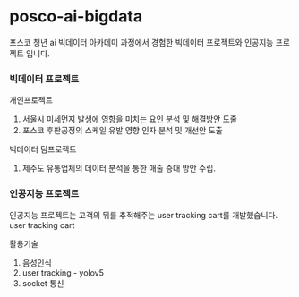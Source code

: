 # posco-ai-bigdata

포스코 청년 ai 빅데이터 아카데미 과정에서 경험한 빅데이터 프로젝트와 인공지능 프로젝트 입니다.

### 빅데이터 프로젝트

개인프로젝트
1. 서울시 미세먼지 발생에 영향을 미치는 요인 분석 및 해결방안 도줄
2. 포스코 후판공정의 스케일 유발 영향 인자 분석 및 개선안 도출

빅데이터 팀프로젝트
1. 제주도 유통업체의 데이터 분석을 통한 매출 증대 방안 수립.


### 인공지능 프로젝트

인공지능 프로젝트는 고객의 뒤를 추적해주는 user tracking cart를 개발했습니다.
user tracking cart

활용기술
1. 음성인식
2. user tracking - yolov5
3. socket 통신
